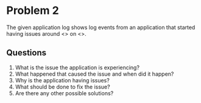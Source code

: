 # Problem 2

The given application log shows log events from an application that started having issues around <> on <>.

## Questions

1) What is the issue the application is experiencing?
1) What happened that caused the issue and when did it happen?
1) Why is the application having issues?
1) What should be done to fix the issue?
1) Are there any other possible solutions?
